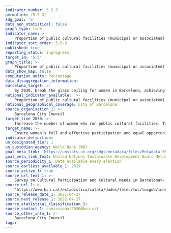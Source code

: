 ```yaml
---
indicator_number: 5.5.3
permalink: /5-5-3/
sdg_goal: '5'
data_non_statistical: false
graph_type: line
indicator_name: >-
    Proportion of public cultural facilities (municipal or associated) run by women
indicator_sort_order: 5-5-3
published: true
reporting_status: inprogress
target_id: '5.5'
graph_title: >-
    Proportion of public cultural facilities (municipal or associated) run by women
data_show_map: false
computation_units: Percentage
data_disaggregation_information:
barcelona_target: >-
    By 2030, break the glass ceiling for women in Barcelona, achieving parity in political, economic and social representation and leadership posts
national_indicator_available:  >-
    Proportion of public cultural facilities (municipal or associated) run by women
national_geographical_coverage: City of Barcelona
source_organisation_1: >-
    Barcelona City Council
target_line_2030: >-
    Increase the number of women who run public cultural facilities. Target value 2030: To be determined
target_name: >-
    Ensure women’s full and effective participation and equal opportunities for leadership at all levels of decision-making in political, economic and public life
indicator_definition:
un_designated_tier: 1
un_custodian_agency: World Bank (WB)
goal_meta_link: 'https://unstats.un.org/sdgs/metadata/files/Metadata-05-05-02.pdf'
goal_meta_link_text: United Nations Sustainable Development Goals Metadata (pdf 894kB)
source_periodicity_1: Data available every election
source_earliest_available_1: 2019
source_active_1: true
source_url_text_1: >-
    Survey on Cultural Participation and Cultural Needs in Barcelona>-
source_url_1: >-
    'https://www.bcn.cat/estadistica/catala/dades/telec/loc/locgob/index.htm'
source_release_date_1: 2021-04-27
source_next_release_1: 2022-04-27
source_statistical_classification_1: 
source_contact_1: comissionat2030@bcn.cat
source_other_info_1: >-
    Barcelona City Council
tags:
---
```


